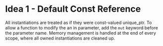 # Idea 1 - Default Const Reference
All instantiations are treated as if they were const-valued unique_ptr.
To allow a function to modify the an in parameter, add the `mut` keyword before the parameter name.
Memory management is handled at the end of every scope, where all owned instantiations are cleaned up.